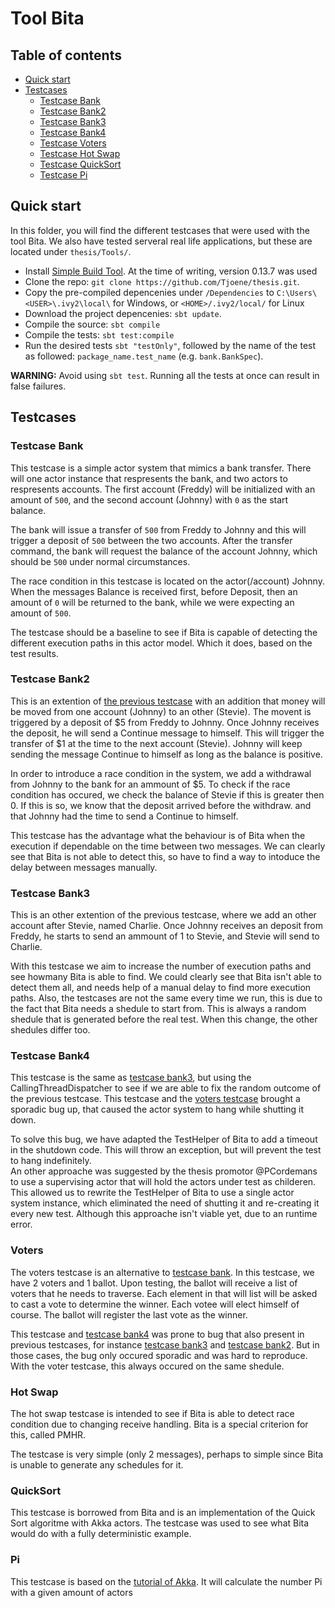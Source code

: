 Tool Bita
======

## Table of contents

- [Quick start](#quick-start)
- [Testcases](#testcases)
  - [Testcase Bank](#testcase-bank)
  - [Testcase Bank2](#testcase-bank2)
  - [Testcase Bank3](#testcase-bank3)
  - [Testcase Bank4](#testcase-bank4)
  - [Testcase Voters](#voters)
  - [Testcase Hot Swap](#hot-swap)
  - [Testcase QuickSort](#quicksort)
  - [Testcase Pi](#pi)

Quick start
------

In this folder, you will find the different testcases that were used with the tool Bita.
We also have tested serveral real life applications, but these are located under `thesis/Tools/`.

- Install [Simple Build Tool](http://www.scala-sbt.org/). At the time of writing, version 0.13.7 was used
- Clone the repo: `git clone https://github.com/Tjoene/thesis.git`.
- Copy the pre-compiled depencenies under `/Dependencies` to `C:\Users\<USER>\.ivy2\local\` for Windows, or `<HOME>/.ivy2/local/` for Linux
- Download the project depencenies: `sbt update`.
- Compile the source: `sbt compile`
- Compile the tests: `sbt test:compile`
- Run the desired tests `sbt "testOnly"`, followed by the name of the test as followed: `package_name.test_name` (e.g. `bank.BankSpec`).

**WARNING:** Avoid using `sbt test`. Running all the tests at once can result in false failures. 

Testcases
------

### Testcase Bank

This testcase is a simple actor system that mimics a bank transfer.
There will one actor instance that respresents the bank, and two actors to respresents accounts.
The first account (Freddy) will be initialized with an amount of `500`, and the second account (Johnny) with `0` as the start balance.

The bank will issue a transfer of `500` from Freddy to Johnny and this will trigger a deposit of `500` between the two accounts.
After the transfer command, the bank will request the balance of the account Johnny, which should be `500` under normal circumstances.

The race condition in this testcase is located on the actor(/account) Johnny. When the messages Balance is received first, before Deposit, then an amount of `0` will be returned to the bank, while we were expecting an amount of `500`.

The testcase should be a baseline to see if Bita is capable of detecting the different execution paths in this actor model.
Which it does, based on the test results.

### Testcase Bank2

This is an extention of [the previous testcase](#testcase-bank) with an addition that money will be moved from one account (Johnny) to an other (Stevie).
The movent is triggered by a deposit of $5 from Freddy to Johnny. Once Johnny receives the deposit, he will send a Continue message to himself. This will trigger 
the transfer of $1 at the time to the next account (Stevie). Johnny will keep sending the message Continue to himself as long as the balance is positive.

In order to introduce a race condition in the system, we add a withdrawal from Johnny to the bank for an ammount of $5. 
To check if the race condition has occured, we check the balance of Stevie if this is greater then 0. If this is so, we know that the deposit arrived before the withdraw.
and that Johnny had the time to send a Continue to himself. 

This testcase has the advantage what the behaviour is of Bita when the execution if dependable on the time between two messages.
We can clearly see that Bita is not able to detect this, so have to find a way to intoduce the delay between messages manually. 


### Testcase Bank3

This is an other extention of the previous testcase, where we add an other account after Stevie, named Charlie.
Once Johnny receives an deposit from Freddy, he starts to send an ammount of 1 to Stevie, and Stevie will send to Charlie.

With this testcase we aim to increase the number of execution paths and see howmany Bita is able to find.
We could clearly see that Bita isn't able to detect them all, and needs help of a manual delay to find more execution paths.
Also, the testcases are not the same every time we run, this is due to the fact that Bita needs a shedule to start from. This is always 
a random shedule that is generated before the real test. When this change, the other shedules differ too.  


### Testcase Bank4

This testcase is the same as [testcase bank3](#testcase-bank3), but using the CallingThreadDispatcher to see if we are able to fix the random outcome
of the previous testcase.
This testcase and the [voters testcase](#voters) brought a sporadic bug up, that caused the actor system to hang while shutting it down.

To solve this bug, we have adapted the TestHelper of Bita to add a timeout in the shutdown code. This will throw an exception, but will prevent the test to hang indefinitely.  
An other approache was suggested by the thesis promotor @PCordemans to use a supervising actor that will hold the actors under test as childeren.
This allowed us to rewrite the TestHelper of Bita to use a single actor system instance, which eliminated the need of shutting it and re-creating it every new test.
Although this approache isn't viable yet, due to an runtime error.


### Voters

The voters testcase is an alternative to [testcase bank](#testcase-bank). In this testcase, we have 2 voters and 1 ballot.
Upon testing, the ballot will receive a list of voters that he needs to traverse. Each element in that will list will be asked to cast a vote to determine the winner. Each votee will elect himself of course. The ballot will register the last vote as the winner.
  
This testcase and [testcase bank4](#testcase-bank4) was prone to bug that also present in previous testcases, for instance [testcase bank3](#testcase-bank3) and [testcase bank2](#testcase-bank2). But in those cases, the bug only occured sporadic and was hard to reproduce.
With the voter testcase, this always occured on the same shedule. 


### Hot Swap

The hot swap testcase is intended to see if Bita is able to detect race condition due to changing receive handling. 
Bita is a special criterion for this, called PMHR.

The testcase is very simple (only 2 messages), perhaps to simple since Bita is unable to generate any schedules for it.


### QuickSort

This testcase is borrowed from Bita and is an implementation of the Quick Sort algoritme with Akka actors.
The testcase was used to see what Bita would do with a fully deterministic example.


### Pi

This testcase is based on the [tutorial of Akka](http://doc.akka.io/docs/akka/2.0/intro/getting-started-first-scala.html). 
It will calculate the number Pi with a given amount of actors